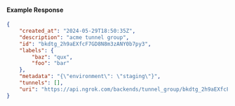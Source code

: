 <!-- Code generated for API Clients. DO NOT EDIT. -->

#### Example Response

```json
{
	"created_at": "2024-05-29T18:50:35Z",
	"description": "acme tunnel group",
	"id": "bkdtg_2h9aEXfcF7GD8N8m3zANY0b7py3",
	"labels": {
		"baz": "qux",
		"foo": "bar"
	},
	"metadata": "{\"environment\": \"staging\"}",
	"tunnels": [],
	"uri": "https://api.ngrok.com/backends/tunnel_group/bkdtg_2h9aEXfcF7GD8N8m3zANY0b7py3"
}
```
